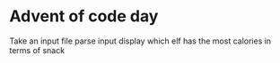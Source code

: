 # Advent of code day ## 


Take an input file
parse input 
display which elf has the most calories in terms of snack
